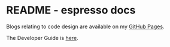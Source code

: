 # README - espresso docs


Blogs relating to code design are available on my [GitHub Pages](). 

The Developer Guide is [here](./Developer-Guide.md). 


